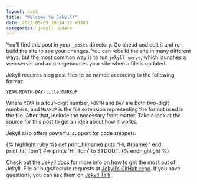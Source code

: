 ```yaml
---
layout: post
title: "Welcome to Jekyll!"
date: 2023-05-09 18:14:27 +0300
categories: jekyll update
---
```


You’ll find this post in your `_posts` directory. Go ahead and edit it and re-build the site to see
your changes. You can rebuild the site in many different ways, but the most common way is to
run `jekyll serve`, which launches a web server and auto-regenerates your site when a file is
updated.

Jekyll requires blog post files to be named according to the following format:

`YEAR-MONTH-DAY-title.MARKUP`

Where `YEAR` is a four-digit number, `MONTH` and `DAY` are both two-digit numbers, and `MARKUP` is
the file extension representing the format used in the file. After that, include the necessary front
matter. Take a look at the source for this post to get an idea about how it works.

Jekyll also offers powerful support for code snippets:

{% highlight ruby %}
def print_hi(name)
puts "Hi, #{name}"
end
print_hi('Tom')
#=> prints 'Hi, Tom' to STDOUT.
{% endhighlight %}

Check out the [Jekyll docs][jekyll-docs] for more info on how to get the most out of Jekyll. File
all bugs/feature requests at [Jekyll’s GitHub repo][jekyll-gh]. If you have questions, you can ask
them on [Jekyll Talk][jekyll-talk].

[jekyll-docs]: https://jekyllrb.com/docs/home

[jekyll-gh]:   https://github.com/jekyll/jekyll

[jekyll-talk]: https://talk.jekyllrb.com/
